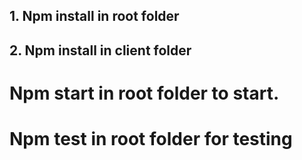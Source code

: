 ## 1. Npm install in root folder

## 2. Npm install in client folder

# Npm start in root folder to start.

# Npm test in root folder for testing
